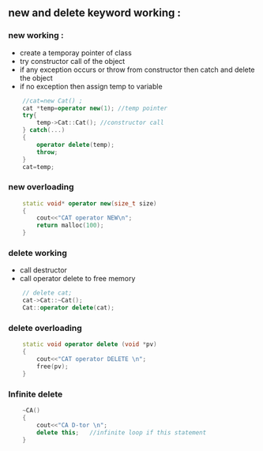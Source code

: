 ## new and delete keyword working :
### new working :
- create a temporay pointer of class
- try constructor call of the object
- if any exception occurs or throw from constructor then catch and delete the object
- if no exception then assign temp to variable
```cpp
    //cat=new Cat() ; 
    cat *temp=operator new(1); //temp pointer
    try{
        temp->Cat::Cat(); //constructor call
    } catch(...)
    {
        operator delete(temp);
        throw;
    }
    cat=temp;
```
### new overloading
```cpp
    static void* operator new(size_t size)
    {
        cout<<"CAT operator NEW\n";
        return malloc(100);
    }
```

### delete working 
- call destructor
- call operator delete to free memory
```cpp
    // delete cat; 
    cat->Cat::~Cat();
    Cat::operator delete(cat);
```
### delete overloading
```cpp
    static void operator delete (void *pv)
    {
        cout<<"CAT operator DELETE \n";
        free(pv);
    }
```
### Infinite delete
```cpp
    ~CA()
    {
        cout<<"CA D-tor \n";
        delete this;   //infinite loop if this statement
    }
```
